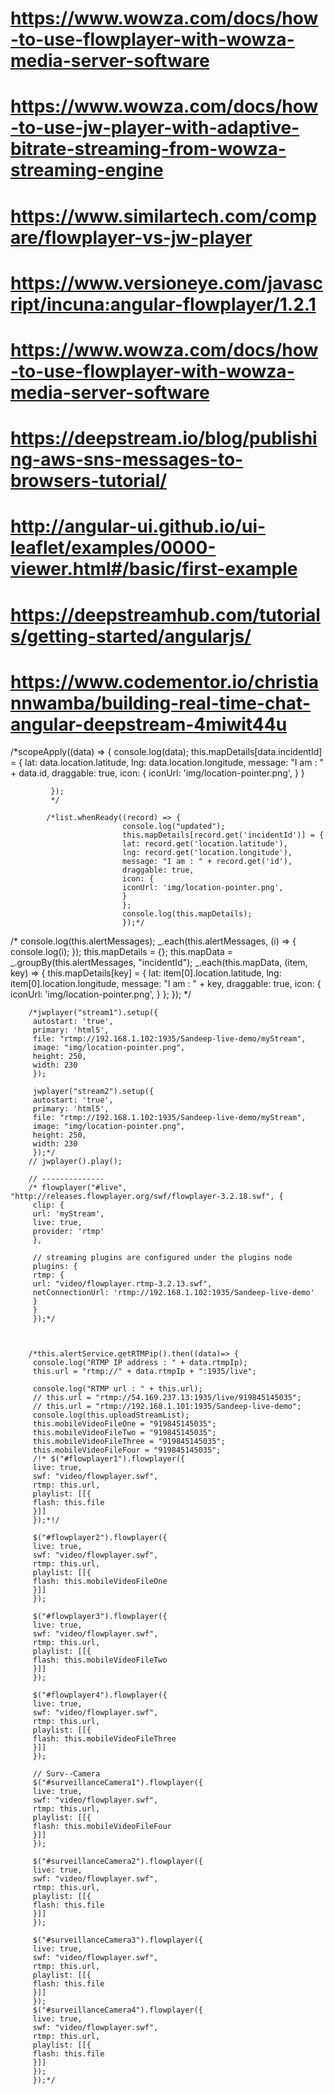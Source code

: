 
# https://www.wowza.com/docs/how-to-use-flowplayer-with-wowza-media-server-software
# https://www.wowza.com/docs/how-to-use-jw-player-with-adaptive-bitrate-streaming-from-wowza-streaming-engine
# https://www.similartech.com/compare/flowplayer-vs-jw-player
# https://www.versioneye.com/javascript/incuna:angular-flowplayer/1.2.1
# https://www.wowza.com/docs/how-to-use-flowplayer-with-wowza-media-server-software
# https://deepstream.io/blog/publishing-aws-sns-messages-to-browsers-tutorial/
# http://angular-ui.github.io/ui-leaflet/examples/0000-viewer.html#/basic/first-example
# https://deepstreamhub.com/tutorials/getting-started/angularjs/
# https://www.codementor.io/christiannwamba/building-real-time-chat-angular-deepstream-4miwit44u

/*scopeApply((data) => {
             console.log(data);
             this.mapDetails[data.incidentId] = {
             lat: data.location.latitude,
             lng: data.location.longitude,
             message: "I am : " + data.id,
             draggable: true,
             icon: {
             iconUrl: 'img/location-pointer.png',
             }
             }

             });
             */
            
            /*list.whenReady((record) => {
                             console.log("updated");
                             this.mapDetails[record.get('incidentId')] = {
                             lat: record.get('location.latitude'),
                             lng: record.get('location.longitude'),
                             message: "I am : " + record.get('id'),
                             draggable: true,
                             icon: {
                             iconUrl: 'img/location-pointer.png',
                             }
                             };
                             console.log(this.mapDetails);
                             });*/

/*
             console.log(this.alertMessages);
             _.each(this.alertMessages, (i) => {
             console.log(i);
             });
             this.mapDetails = {};
             this.mapData = _.groupBy(this.alertMessages, "incidentId");
             _.each(this.mapData, (item, key) => {
             this.mapDetails[key] = {
             lat: item[0].location.latitude,
             lng: item[0].location.longitude,
             message: "I am : " + key,
             draggable: true,
             icon: {
             iconUrl: 'img/location-pointer.png',
             }
             };
             });
            */



        /*jwplayer("stream1").setup({
         autostart: 'true',
         primary: 'html5',
         file: "rtmp://192.168.1.102:1935/Sandeep-live-demo/myStream",
         image: "img/location-pointer.png",
         height: 250,
         width: 230
         });

         jwplayer("stream2").setup({
         autostart: 'true',
         primary: 'html5',
         file: "rtmp://192.168.1.102:1935/Sandeep-live-demo/myStream",
         image: "img/location-pointer.png",
         height: 250,
         width: 230
         });*/
        // jwplayer().play();

        // --------------
        /* flowplayer("#live", "http://releases.flowplayer.org/swf/flowplayer-3.2.18.swf", {
         clip: {
         url: 'myStream',
         live: true,
         provider: 'rtmp'
         },

         // streaming plugins are configured under the plugins node
         plugins: {
         rtmp: {
         url: "video/flowplayer.rtmp-3.2.13.swf",
         netConnectionUrl: 'rtmp://192.168.1.102:1935/Sandeep-live-demo'
         }
         }
         });*/
         
         
         
        /*this.alertService.getRTMPip().then((data)=> {
         console.log("RTMP IP address : " + data.rtmpIp);
         this.url = "rtmp://" + data.rtmpIp + ":1935/live";

         console.log("RTMP url : " + this.url);
         // this.url = "rtmp://54.169.237.13:1935/live/919845145035";
         // this.url = "rtmp://192.168.1.101:1935/Sandeep-live-demo";
         console.log(this.uploadStreamList);
         this.mobileVideoFileOne = "919845145035";
         this.mobileVideoFileTwo = "919845145035";
         this.mobileVideoFileThree = "919845145035";
         this.mobileVideoFileFour = "919845145035";
         /!* $("#flowplayer1").flowplayer({
         live: true,
         swf: "video/flowplayer.swf",
         rtmp: this.url,
         playlist: [[{
         flash: this.file
         }]]
         });*!/

         $("#flowplayer2").flowplayer({
         live: true,
         swf: "video/flowplayer.swf",
         rtmp: this.url,
         playlist: [[{
         flash: this.mobileVideoFileOne
         }]]
         });

         $("#flowplayer3").flowplayer({
         live: true,
         swf: "video/flowplayer.swf",
         rtmp: this.url,
         playlist: [[{
         flash: this.mobileVideoFileTwo
         }]]
         });

         $("#flowplayer4").flowplayer({
         live: true,
         swf: "video/flowplayer.swf",
         rtmp: this.url,
         playlist: [[{
         flash: this.mobileVideoFileThree
         }]]
         });

         // Surv--Camera
         $("#surveillanceCamera1").flowplayer({
         live: true,
         swf: "video/flowplayer.swf",
         rtmp: this.url,
         playlist: [[{
         flash: this.mobileVideoFileFour
         }]]
         });

         $("#surveillanceCamera2").flowplayer({
         live: true,
         swf: "video/flowplayer.swf",
         rtmp: this.url,
         playlist: [[{
         flash: this.file
         }]]
         });

         $("#surveillanceCamera3").flowplayer({
         live: true,
         swf: "video/flowplayer.swf",
         rtmp: this.url,
         playlist: [[{
         flash: this.file
         }]]
         });
         $("#surveillanceCamera4").flowplayer({
         live: true,
         swf: "video/flowplayer.swf",
         rtmp: this.url,
         playlist: [[{
         flash: this.file
         }]]
         });
         });*/